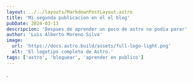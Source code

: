 ```yaml
---
layout: ../../layouts/MarkdownPostLayout.astro
title: 'Mi segunda publicacion en el el blog'
pubDate: 2024-03-13
descripcion: 'Despues de aprender un poco de astro no podia parar'
author: 'Luis Alberto Moreno Silva'
image:
  url: 'https://docs.astro.build/assets/full-logo-light.png'
  alt: 'El logotipo completo de Astro.'
tags: ['astro', 'bloguear', 'aprender en publico']
---
```


<!-- # Mi Segunda publicación en el blog

Publicado el: 2024-03-13

Después de una exitosa primera semana aprendiendo Astro, decidí probar un poco más. Escribí e importé un pequeño componente de memoria -->.
